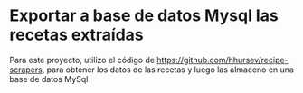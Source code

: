 # Exportar a base de datos Mysql las recetas extraídas
Para este proyecto, utilizo el código de https://github.com/hhursev/recipe-scrapers, para obtener los datos de las recetas y luego las almaceno en una base de datos MySql
